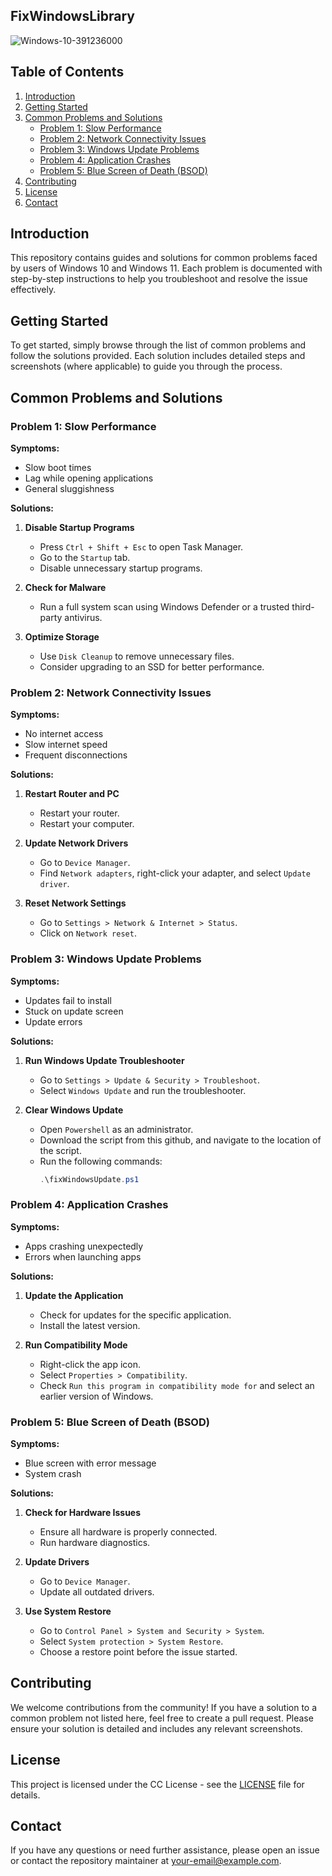 ## FixWindowsLibrary

![Windows-10-391236000](https://github.com/Apmoek/FixWindowsLibrary/assets/25083324/fbd0282a-d55c-454e-979f-57ef01ba3451)

## Table of Contents

1. [Introduction](#introduction)
2. [Getting Started](#getting-started)
3. [Common Problems and Solutions](#common-problems-and-solutions)
    - [Problem 1: Slow Performance](#problem-1-slow-performance)
    - [Problem 2: Network Connectivity Issues](#problem-2-network-connectivity-issues)
    - [Problem 3: Windows Update Problems](#problem-3-windows-update-problems)
    - [Problem 4: Application Crashes](#problem-4-application-crashes)
    - [Problem 5: Blue Screen of Death (BSOD)](#problem-5-blue-screen-of-death-bsod)
4. [Contributing](#contributing)
5. [License](#license)
6. [Contact](#contact)

## Introduction

This repository contains guides and solutions for common problems faced by users of Windows 10 and Windows 11. Each problem is documented with step-by-step instructions to help you troubleshoot and resolve the issue effectively.

## Getting Started

To get started, simply browse through the list of common problems and follow the solutions provided. Each solution includes detailed steps and screenshots (where applicable) to guide you through the process.

## Common Problems and Solutions

### Problem 1: Slow Performance

**Symptoms:**
- Slow boot times
- Lag while opening applications
- General sluggishness

**Solutions:**

1. **Disable Startup Programs**
   - Press `Ctrl + Shift + Esc` to open Task Manager.
   - Go to the `Startup` tab.
   - Disable unnecessary startup programs.

2. **Check for Malware**
   - Run a full system scan using Windows Defender or a trusted third-party antivirus.

3. **Optimize Storage**
   - Use `Disk Cleanup` to remove unnecessary files.
   - Consider upgrading to an SSD for better performance.

### Problem 2: Network Connectivity Issues

**Symptoms:**
- No internet access
- Slow internet speed
- Frequent disconnections

**Solutions:**

1. **Restart Router and PC**
   - Restart your router.
   - Restart your computer.

2. **Update Network Drivers**
   - Go to `Device Manager`.
   - Find `Network adapters`, right-click your adapter, and select `Update driver`.

3. **Reset Network Settings**
   - Go to `Settings > Network & Internet > Status`.
   - Click on `Network reset`.

### Problem 3: Windows Update Problems

**Symptoms:**
- Updates fail to install
- Stuck on update screen
- Update errors

**Solutions:**

1. **Run Windows Update Troubleshooter**
   - Go to `Settings > Update & Security > Troubleshoot`.
   - Select `Windows Update` and run the troubleshooter.

2. **Clear Windows Update**
   - Open `Powershell` as an administrator.
   - Download the script from this github, and navigate to the location of the script.
   - Run the following commands:
     ```powershell
     .\fixWindowsUpdate.ps1
     ```

### Problem 4: Application Crashes

**Symptoms:**
- Apps crashing unexpectedly
- Errors when launching apps

**Solutions:**

1. **Update the Application**
   - Check for updates for the specific application.
   - Install the latest version.

2. **Run Compatibility Mode**
   - Right-click the app icon.
   - Select `Properties > Compatibility`.
   - Check `Run this program in compatibility mode for` and select an earlier version of Windows.

### Problem 5: Blue Screen of Death (BSOD)

**Symptoms:**
- Blue screen with error message
- System crash

**Solutions:**

1. **Check for Hardware Issues**
   - Ensure all hardware is properly connected.
   - Run hardware diagnostics.

2. **Update Drivers**
   - Go to `Device Manager`.
   - Update all outdated drivers.

3. **Use System Restore**
   - Go to `Control Panel > System and Security > System`.
   - Select `System protection > System Restore`.
   - Choose a restore point before the issue started.

## Contributing

We welcome contributions from the community! If you have a solution to a common problem not listed here, feel free to create a pull request. Please ensure your solution is detailed and includes any relevant screenshots.

## License

This project is licensed under the CC License - see the [LICENSE](LICENSE) file for details.

## Contact

If you have any questions or need further assistance, please open an issue or contact the repository maintainer at [your-email@example.com](mailto:your-email@example.com).
